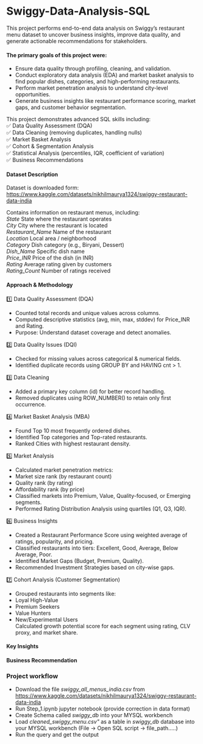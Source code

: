 # Swiggy-Data-Analysis-SQL

This project performs end-to-end data analysis on Swiggy’s restaurant menu dataset to uncover business insights, improve data quality, and generate actionable recommendations for stakeholders.

#### The primary goals of this project were:

- Ensure data quality through profiling, cleaning, and validation.
- Conduct exploratory data analysis (EDA) and market basket analysis to find popular dishes, categories, and high-performing restaurants.
- Perform market penetration analysis to understand city-level opportunities.
- Generate business insights like restaurant performance scoring, market gaps, and customer behavior segmentation.

This project demonstrates advanced SQL skills including:  
✅ Data Quality Assessment (DQA)  
✅ Data Cleaning (removing duplicates, handling nulls)  
✅ Market Basket Analysis  
✅ Cohort & Segmentation Analysis  
✅ Statistical Analysis (percentiles, IQR, coefficient of variation)  
✅ Business Recommendations  

#### Dataset Description
Dataset is downloaded form:    https://www.kaggle.com/datasets/nikhilmaurya1324/swiggy-restaurant-data-india 

Contains information on restaurant menus, including:  
*State*	              State where the restaurant operates   
*City*	              City where the restaurant is located  
*Restaurant_Name*	    Name of the restaurant  
*Location*	          Local area / neighborhood  
*Category*	          Dish category (e.g., Biryani, Dessert)  
*Dish_Name*	          Specific dish name  
*Price_INR*	          Price of the dish (in INR)  
*Rating*	            Average rating given by customers  
*Rating_Count*	      Number of ratings received  

#### Approach & Methodology
1️⃣ Data Quality Assessment (DQA)  
- Counted total records and unique values across columns.  
- Computed descriptive statistics (avg, min, max, stddev) for Price_INR and Rating.  
- Purpose: Understand dataset coverage and detect anomalies.  

2️⃣ Data Quality Issues (DQI)  
- Checked for missing values across categorical & numerical fields.
- Identified duplicate records using GROUP BY and HAVING cnt > 1.  

3️⃣ Data Cleaning  
- Added a primary key column (id) for better record handling.
- Removed duplicates using ROW_NUMBER() to retain only first occurrence.  

4️⃣ Market Basket Analysis (MBA)  
- Found Top 10 most frequently ordered dishes.
- Identified Top categories and Top-rated restaurants.
- Ranked Cities with highest restaurant density.  

5️⃣ Market Analysis  
- Calculated market penetration metrics:
- Market size rank (by restaurant count)
- Quality rank (by rating)
- Affordability rank (by price)
- Classified markets into Premium, Value, Quality-focused, or Emerging segments.
- Performed Rating Distribution Analysis using quartiles (Q1, Q3, IQR).  

6️⃣ Business Insights  
- Created a Restaurant Performance Score using weighted average of ratings, popularity, and pricing.
- Classified restaurants into tiers: Excellent, Good, Average, Below Average, Poor.
- Identified Market Gaps (Budget, Premium, Quality).
- Recommended Investment Strategies based on city-wise gaps.  

7️⃣ Cohort Analysis (Customer Segmentation)  
- Grouped restaurants into segments like:  
- Loyal High-Value
- Premium Seekers
- Value Hunters
- New/Experimental Users  
Calculated growth potential score for each segment using rating, CLV proxy, and market share.

#### Key Insights  





#### Business Recommendation








### Project workflow  
- Download the file   *swiggy_all_menus_india.csv*   from   https://www.kaggle.com/datasets/nikhilmaurya1324/swiggy-restaurant-data-india
- Run Step_1.ipynb jupyter notebook (provide correction in data format)
- Create Schema called  *swiggy_db* into your MYSQL workbench
- Load *cleaned_swiggy_menu.csv"*  as a table in *swiggy_db*  database into your MYSQL workbench (File -> Open SQL script -> file_path.....)
- Run the query and get the output
